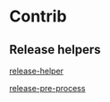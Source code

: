 # Contrib

## Release helpers

[release-helper](release-helper.sh)

[release-pre-process](release-pre-process.py)
